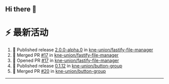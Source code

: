 ## Hi there 👋

<!--

**Here are some ideas to get you started:**

🙋‍♀️ A short introduction - what is your organization all about?
🌈 Contribution guidelines - how can the community get involved?
👩‍💻 Useful resources - where can the community find your docs? Is there anything else the community should know?
🍿 Fun facts - what does your team eat for breakfast?
🧙 Remember, you can do mighty things with the power of [Markdown](https://docs.github.com/github/writing-on-github/getting-started-with-writing-and-formatting-on-github/basic-writing-and-formatting-syntax)
-->


# ⚡ 最新活动

<!--START_SECTION:activity-->
1. 🚀 Published release [2.0.0-alpha.0](https://github.com/kne-union/fastify-file-manager/releases/tag/2.0.0-alpha.0) in [kne-union/fastify-file-manager](https://github.com/kne-union/fastify-file-manager)
2. 🎉 Merged PR [#17](https://github.com/kne-union/fastify-file-manager/pull/17) in [kne-union/fastify-file-manager](https://github.com/kne-union/fastify-file-manager)
3. 💪 Opened PR [#17](https://github.com/kne-union/fastify-file-manager/pull/17) in [kne-union/fastify-file-manager](https://github.com/kne-union/fastify-file-manager)
4. 🚀 Published release [0.1.12](https://github.com/kne-union/button-group/releases/tag/0.1.12) in [kne-union/button-group](https://github.com/kne-union/button-group)
5. 🎉 Merged PR [#20](https://github.com/kne-union/button-group/pull/20) in [kne-union/button-group](https://github.com/kne-union/button-group)
<!--END_SECTION:activity-->

---
